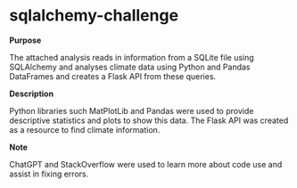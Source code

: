 # sqlalchemy-challenge

**Purpose**

The attached analysis reads in information from a SQLite file using SQLAlchemy and analyses climate data using Python and Pandas DataFrames and creates a Flask API from these queries.

**Description**

Python libraries such MatPlotLib and Pandas were used to provide descriptive statistics and plots to show this data. The Flask API was created as a resource to find climate information.

**Note**

ChatGPT and StackOverflow were used to learn more about code use and assist in fixing errors.



